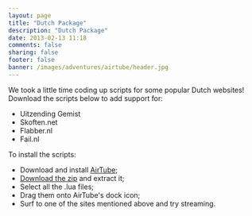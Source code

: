 ```yaml
---
layout: page
title: "Dutch Package"
description: "Dutch Package"
date: 2013-02-13 11:18
comments: false
sharing: false
footer: false
banner: /images/adventures/airtube/header.jpg
---
```


We took a little time coding up scripts for some popular Dutch websites! Download the scripts below to add support for:

- Uitzending Gemist
- Skoften.net
- Flabber.nl
- Fail.nl

To install the scripts:

- Download and install <a href="/airtube/download">AirTube</a>;
- <a href="http://download.dangercove.com/airtube/scripts/dutch.zip">Download the zip</a> and extract it;
- Select all the .lua files;
- Drag them onto AirTube's dock icon;
- Surf to one of the sites mentioned above and try streaming.
